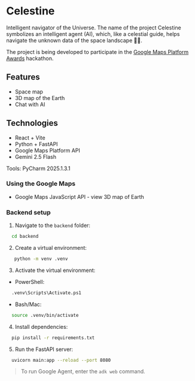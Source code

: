 # Celestine

Intelligent navigator of the Universe. The name of the project Celestine symbolizes an intelligent agent (AI), which, like a celestial guide, helps navigate the unknown data of the space landscape 🧑‍🚀.

The project is being developed to participate in the [Google Maps Platform Awards](https://devpost.com/software/celestine-rg16km) hackathon.

## Features

- Space map
- 3D map of the Earth
- Chat with AI

## Technologies

- React + Vite
- Python + FastAPI
- Google Maps Platform API
- Gemini 2.5 Flash

Tools: PyCharm 2025.1.3.1

### Using the Google Maps

- Google Maps JavaScript API - view 3D map of Earth

### Backend setup

1. Navigate to the `backend` folder:
```bash  
  cd backend
  ```

2. Create a virtual environment:
```bash  
   python -m venv .venv 
  ```

3. Activate the virtual environment:
- PowerShell:
```bash  
  .venv\Scripts\Activate.ps1  
 ``` 
- Bash/Mac:
```bash  
  source .venv/bin/activate
  ```

4. Install dependencies:
```bash  
  pip install -r requirements.txt
 ``` 

5. Run the FastAPI server:
```bash  
  uvicorn main:app --reload --port 8080
 ``` 

> To run Google Agent, enter the `adk web` command.